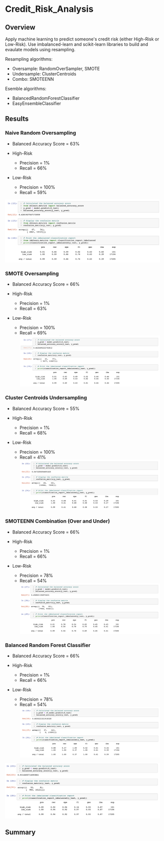 # Credit_Risk_Analysis

## Overview
Apply machine learning to predict someone's credit risk (either High-Risk or Low-Risk). Use imbalanced-learn and scikit-learn libraries to build and evaulate models using resampling. 

Resampling algorithms: 
- Oversample: RandomOverSampler, SMOTE
- Undersample: ClusterCentroids 
- Combo: SMOTEENN 

Esemble algorithms:
- BalancedRandomForestClassifier
- EasyEnsembleClassifier 

## Results

### Naive Random Oversampling
- Balanced Accuracy Score = 63%

- High-Risk
  - Precision = 1% 
  - Recall = 66% 
 
- Low-Risk
  - Precision = 100%
  - Recall = 59% 
  
![](/images/random_over.png)


### SMOTE Oversampling
- Balanced Accuracy Score = 66%

- High-Risk
  - Precision = 1% 
  - Recall = 63% 
 
- Low-Risk
  - Precision = 100%
  - Recall = 69% 
![](/images/smote.png)


### Cluster Centroids Undersampling
- Balanced Accuracy Score = 55%

- High-Risk
  - Precision = 1% 
  - Recall = 68% 
 
- Low-Risk
  - Precision = 100%
  - Recall = 41% 
![](/images/cluster_centroid.png)


### SMOTEENN Combination (Over and Under)
- Balanced Accuracy Score = 66%

- High-Risk
  - Precision = 1% 
  - Recall = 66% 
 
- Low-Risk
  - Precision = 78%
  - Recall = 54% 
![](/images/combo.png)


### Balanced Random Forest Classifier
- Balanced Accuracy Score = 66%

- High-Risk
  - Precision = 1% 
  - Recall = 66% 
 
- Low-Risk
  - Precision = 78%
  - Recall = 54% 
![](/images/rf.png)



![](/images/easy.png)




## Summary 
